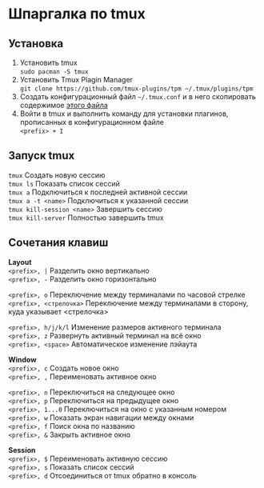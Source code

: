 # Шпаргалка по tmux

## Установка
1. Установить tmux  
`sudo pacman -S tmux`  
2. Установить Tmux Plagin Manager  
`git clone https://github.com/tmux-plugins/tpm ~/.tmux/plugins/tpm`
3. Создать конфигурационный файл `~/.tmux.conf` и в него скопировать содержимое [этого файла](https://github.com/Shecspi/cheatsheet-tmux/blob/master/.tmux.conf)  
4. Войти в tmux и выполнить команду  для установки плагинов, прописанных в конфигурационном файле  
`<prefix> + I`

## Запуск tmux
`tmux` Создать новую сессию  
`tmux ls` Показать список сессий  
`tmux a` Подключиться к последней активной сессии  
`tmux a -t <name>` Подключиться к указанной сессии  
`tmux kill-session <name>` Завершить сессию  
`tmux kill-server` Полностью завершить tmux

## Сочетания клавиш  
**Layout**  
`<prefix>, |` Разделить окно вертикально  
`<prefix>, -` Разделить окно горизонтально  

`<prefix>, o` Переключение между терминалами по часовой стрелке  
`<prefix>, <стрелочка>` Переключение между терминалами в сторону, куда указывает <стрелочка>  

`<prefix>, h/j/k/l` Изменение размеров активного терминала  
`<prefix>, z` Развернуть активный терминал на всё окно  
`<prefix>, <space>` Автоматическое изменение лэйаута  

**Window**  
`<prefix>, c` Создать новое окно  
`<prefix>, ,` Переименовать активное окно  

`<prefix>, n` Переключиться на следующее окно  
`<prefix>, p` Переключиться на предыдущее окно  
`<prefix>, 1...0` Переключиться на окно с указанным номером  
`<prefix>, w` Показать экран навигации между окнами  
`<prefix>, f` Поиск окна по названию  
`<prefix>, &` Закрыть активное окно  

**Session**  
`<prefix>, $` Переименовать активную сессию  
`<prefix>, s` Показать список сессий  
`<prefix>, d` Отсоединиться от tmux обратно в консоль
